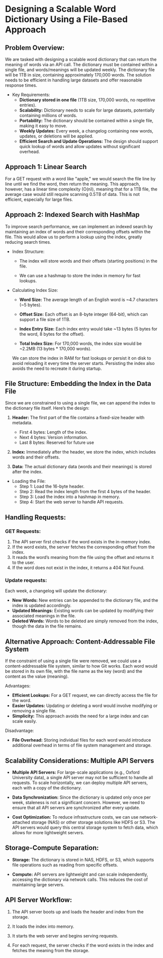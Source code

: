 # Designing a Scalable Word Dictionary Using a File-Based Approach

## Problem Overview:

We are tasked with designing a scalable word dictionary that can return the meaning of words via an API call. The dictionary must be contained within a single file, and words/meanings will be updated weekly. The dictionary file will be 1TB in size, containing approximately 170,000 words. The solution needs to be efficient in handling large datasets and offer reasonable response times.

- Key Requirements:
    - **Dictionary stored in one file** (1TB size, 170,000 words, no repetitive entries).
    - **Scalability:** Dictionary needs to scale for large datasets, potentially containing millions of words.
    - **Portability:** The dictionary should be contained within a single file, making it easy to move.
    - **Weekly Updates:** Every week, a changelog containing new words, updates, or deletions will be applied.
    - **Efficient Search and Update Operations:** The design should support quick lookup of words and allow updates without significant overhead.

## Approach 1: Linear Search

For a GET request with a word like "apple," we would search the file line by line until we find the word, then return the meaning. This approach, however, has a linear time complexity (O(n)), meaning that for a 1TB file, the average case would still require scanning 0.5TB of data. This is not efficient, especially for large files.

## Approach 2: Indexed Search with HashMap

To improve search performance, we can implement an indexed search by maintaining an index of words and their corresponding offsets within the file. This would allow us to perform a lookup using the index, greatly reducing search times.

- Index Structure:
    - The index will store words and their offsets (starting positions) in the file.

    - We can use a hashmap to store the index in memory for fast lookups.

- Calculating Index Size:
    - **Word Size:** The average length of an English word is ~4.7 characters (~5 bytes).

    - **Offset Size:** Each offset is an 8-byte integer (64-bit), which can support a file size of 1TB.

    - **Index Entry Size:** Each index entry would take ~13 bytes (5 bytes for the word, 8 bytes for the offset).

    - **Total Index Size:** For 170,000 words, the index size would be ~2.2MB (13 bytes * 170,000 words).

    We can store the index in RAM for fast lookups or persist it on disk to avoid reloading it every time the server starts. Persisting the index also avoids the need to recreate it during startup.

## File Structure: Embedding the Index in the Data File

Since we are constrained to using a single file, we can append the index to the dictionary file itself. Here’s the design:

1. **Header:** The first part of the file contains a fixed-size header with metadata.
    - First 4 bytes: Length of the index.
    - Next 4 bytes: Version information.
    - Last 8 bytes: Reserved for future use

2. **Index:** Immediately after the header, we store the index, which includes words and their offsets.

3. **Data:** The actual dictionary data (words and their meanings) is stored after the index.

- Loading the File:
    - Step 1: Load the 16-byte header.
    - Step 2: Read the index length from the first 4 bytes of the header.
    - Step 3: Load the index into a hashmap in memory.
    - Step 4: Start the web server to handle API requests.

## Handling Requests:

### GET Requests:

1. The API server first checks if the word exists in the in-memory index.
2. If the word exists, the server fetches the corresponding offset from the index.
3. It reads the word’s meaning from the file using the offset and returns it to the user.
4. If the word does not exist in the index, it returns a 404 Not Found.

### Update requests:

Each week, a changelog will update the dictionary:

- **New Words:** New entries can be appended to the dictionary file, and the index is updated accordingly.
- **Updated Meanings:** Existing words can be updated by modifying their associated meanings in the file.
- **Deleted Words:** Words to be deleted are simply removed from the index, though the data in the file remains.

## Alternative Approach: Content-Addressable File System

If the constraint of using a single file were removed, we could use a content-addressable file system, similar to how Git works. Each word would be stored in its own file, with the file name as the key (word) and the content as the value (meaning).

Advantages:
- **Efficient Lookups:** For a GET request, we can directly access the file for the word.
- **Easier Updates:** Updating or deleting a word would involve modifying or removing a single file.
- **Simplicity:** This approach avoids the need for a large index and can scale easily.

Disadvantage:
- **File Overhead:** Storing individual files for each word would introduce additional overhead in terms of file system management and storage.

## Scalability Considerations: Multiple API Servers

- **Multiple API Servers:** For large-scale applications (e.g., Oxford University data), a single API server may not be sufficient to handle all requests. To scale horizontally, we can deploy multiple API servers, each with a copy of the dictionary.

- **Data Synchronization:** Since the dictionary is updated only once per week, staleness is not a significant concern. However, we need to ensure that all API servers are synchronized after every update.

- **Cost Optimization:** To reduce infrastructure costs, we can use network-attached storage (NAS) or other storage solutions like HDFS or S3. The API servers would query this central storage system to fetch data, which allows for more lightweight servers.

## Storage-Compute Separation:
- **Storage:** The dictionary is stored in NAS, HDFS, or S3, which supports file operations such as reading from specific offsets.

- **Compute:** API servers are lightweight and can scale independently, accessing the dictionary via network calls. This reduces the cost of maintaining large servers.

## API Server Workflow:
1. The API server boots up and loads the header and index from the storage.

2. It loads the index into memory.

3. It starts the web server and begins serving requests.

4. For each request, the server checks if the word exists in the index and fetches the meaning from the storage.